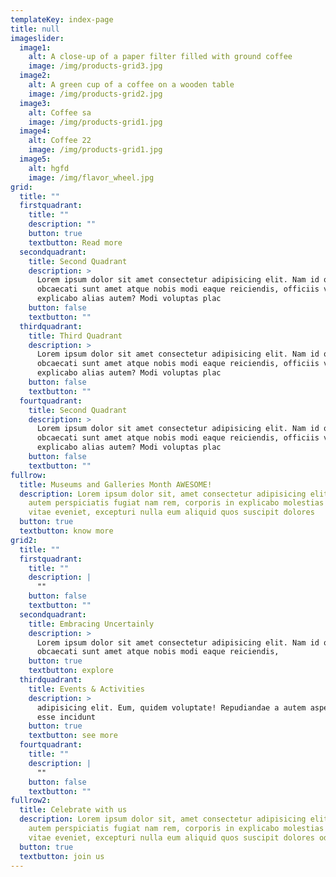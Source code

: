```yaml
---
templateKey: index-page
title: null
imageslider:
  image1:
    alt: A close-up of a paper filter filled with ground coffee
    image: /img/products-grid3.jpg
  image2:
    alt: A green cup of a coffee on a wooden table
    image: /img/products-grid2.jpg
  image3:
    alt: Coffee sa
    image: /img/products-grid1.jpg
  image4:
    alt: Coffee 22
    image: /img/products-grid1.jpg
  image5:
    alt: hgfd
    image: /img/flavor_wheel.jpg
grid:
  title: ""
  firstquadrant:
    title: ""
    description: ""
    button: true
    textbutton: Read more
  secondquadrant:
    title: Second Quadrant
    description: >
      Lorem ipsum dolor sit amet consectetur adipisicing elit. Nam id quaerat
      obcaecati sunt amet atque nobis modi eaque reiciendis, officiis voluptas
      explicabo alias autem? Modi voluptas plac
    button: false
    textbutton: ""
  thirdquadrant:
    title: Third Quadrant
    description: >
      Lorem ipsum dolor sit amet consectetur adipisicing elit. Nam id quaerat
      obcaecati sunt amet atque nobis modi eaque reiciendis, officiis voluptas
      explicabo alias autem? Modi voluptas plac
    button: false
    textbutton: ""
  fourtquadrant:
    title: Second Quadrant
    description: >
      Lorem ipsum dolor sit amet consectetur adipisicing elit. Nam id quaerat
      obcaecati sunt amet atque nobis modi eaque reiciendis, officiis voluptas
      explicabo alias autem? Modi voluptas plac
    button: false
    textbutton: ""
fullrow:
  title: Museums and Galleries Month AWESOME!
  description: Lorem ipsum dolor sit, amet consectetur adipisicing elit. Modi amet
    autem perspiciatis fugiat nam rem, corporis in explicabo molestias culpa
    vitae eveniet, excepturi nulla eum aliquid quos suscipit dolores
  button: true
  textbutton: know more
grid2:
  title: ""
  firstquadrant:
    title: ""
    description: |
      ""
    button: false
    textbutton: ""
  secondquadrant:
    title: Embracing Uncertainly
    description: >
      Lorem ipsum dolor sit amet consectetur adipisicing elit. Nam id quaerat
      obcaecati sunt amet atque nobis modi eaque reiciendis,
    button: true
    textbutton: explore
  thirdquadrant:
    title: Events & Activities
    description: >
      adipisicing elit. Eum, quidem voluptate! Repudiandae a autem asperiores
      esse incidunt
    button: true
    textbutton: see more
  fourtquadrant:
    title: ""
    description: |
      ""
    button: false
    textbutton: ""
fullrow2:
  title: Celebrate with us
  description: Lorem ipsum dolor sit, amet consectetur adipisicing elit. Modi amet
    autem perspiciatis fugiat nam rem, corporis in explicabo molestias culpa
    vitae eveniet, excepturi nulla eum aliquid quos suscipit dolores odio.
  button: true
  textbutton: join us
---
```

